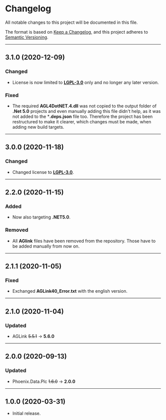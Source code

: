 ﻿# Changelog

All notable changes to this project will be documented in this file.

The format is based on [Keep a Changelog](https://keepachangelog.com/en/1.0.0/), and this project adheres to [Semantic Versioning](https://semver.org/spec/v2.0.0.html).
___

## 3.1.0 (2020-12-09)

### Changed

- License is now limited to [**LGPL-3.0**](https://www.gnu.org/licenses/lgpl-3.0.html) only and no longer any later version.

### Fixed

- The required **AGL4DotNET.4.dll** was not copied to the output folder of **.Net 5.0** projects and even manually adding this file didn't help, as it was not added to the ***.deps.json** file too. Therefore the project has been restructured to make it clearer, which changes must be made, when adding new build targets.
___

## 3.0.0 (2020-11-18)

### Changed

- Changed license to [**LGPL-3.0**](https://www.gnu.org/licenses/lgpl-3.0.html).
___

## 2.2.0 (2020-11-15)

### Added

- Now also targeting **.NET5.0**.

### Removed

- All **AGlink** files have been removed from the repository. Those have to be added manually from now on.
___

## 2.1.1 (2020-11-05)

### Fixed

- Exchanged **AGLink40_Error.txt** with the english version.
___

## 2.1.0 (2020-11-04)

### Updated

- AGLink ~~5.5.1~~ → **5.6.0**
___

## 2.0.0 (2020-09-13)

### Updated

- Phoenix.Data.Plc ~~1.6.0~~ → **2.0.0**
___

## 1.0.0 (2020-03-31)

- Initial release.